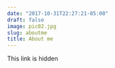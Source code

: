 ```yaml
---
date: "2017-10-31T22:27:21-05:00"
draft: false
image: pic02.jpg
slug: aboutme
title: About me
---
```


This link is hidden